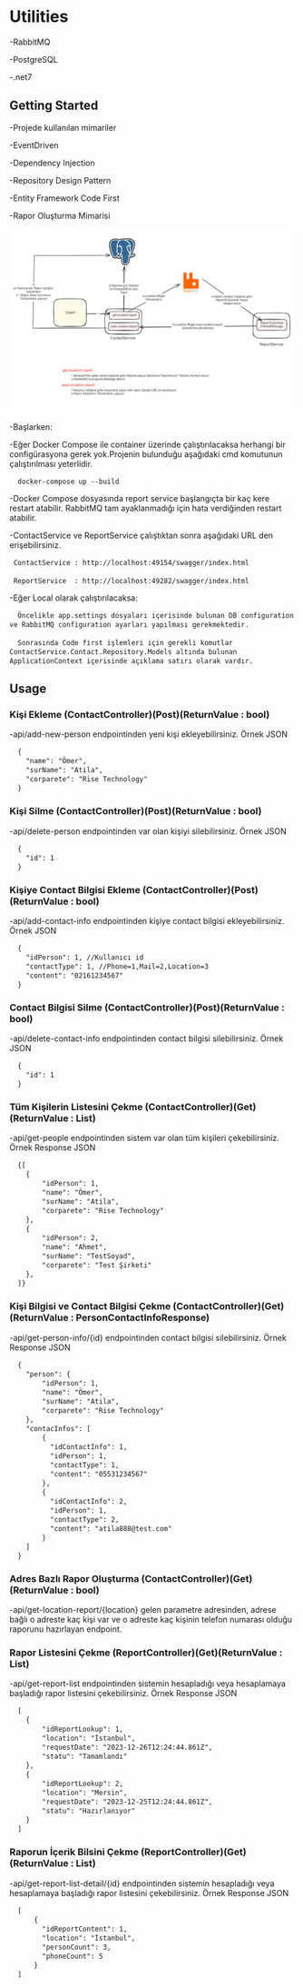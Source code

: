 # Utilities

-RabbitMQ

-PostgreSQL

-.net7

## Getting Started

-Projede kullanılan mimariler
  
  -EventDriven
  
  -Dependency Injection
  
  -Repository Design Pattern
  
  -Entity Framework Code First 
  
-Rapor Oluşturma Mimarisi

<p align="center">
  <img src="./report-arc.png" alt="Rapor Oluşturma Mimarisi" width="738">
</p>
  
-Başlarken:
  
  -Eğer Docker Compose ile container üzerinde çalıştırılacaksa herhangi bir configürasyona gerek yok.Projenin bulunduğu aşağıdaki cmd komutunun çalıştırılması yeterlidir.
	  
	  docker-compose up --build
  
  -Docker Compose dosyasında report service başlangıçta bir kaç kere restart atabilir. RabbitMQ tam ayaklanmadığı için hata verdiğinden restart atabilir.
  
  -ContactService ve ReportService çalıştıktan sonra aşağıdaki URL den erişebilirsiniz.
     
	 ContactService : http://localhost:49154/swagger/index.html
	 
	 ReportService  : http://localhost:49282/swagger/index.html
  
  -Eğer Local olarak çalıştırılacaksa:
  
	  Öncelikle app.settings dosyaları içerisinde bulunan DB configuration ve RabbitMQ configuration ayarları yapılması gerekmektedir.
	  
	  Sonrasında Code first işlemleri için gerekli komutlar ContactService.Contact.Repository.Models altında bulunan ApplicationContext içerisinde açıklama satırı olarak vardır.
	  
## Usage

### Kişi Ekleme (ContactController)(Post)(ReturnValue : bool)
  -api/add-new-person endpointinden yeni kişi ekleyebilirsiniz. Örnek JSON
  
	  {
	    "name": "Ömer",
	    "surName": "Atila",
	    "corparete": "Rise Technology" 
	  }
	  
### Kişi Silme (ContactController)(Post)(ReturnValue : bool)
  -api/delete-person endpointinden var olan kişiyi silebilirsiniz. Örnek JSON
  
	  {
	    "id": 1 
	  }
	  
### Kişiye Contact Bilgisi Ekleme (ContactController)(Post)(ReturnValue : bool)
  -api/add-contact-info endpointinden kişiye contact bilgisi ekleyebilirsiniz. Örnek JSON
  
	  {
	    "idPerson": 1, //Kullanıcı id
	    "contactType": 1, //Phone=1,Mail=2,Location=3
        "content": "02161234567"      
      }

### Contact Bilgisi Silme (ContactController)(Post)(ReturnValue : bool)
  -api/delete-contact-info endpointinden contact bilgisi silebilirsiniz. Örnek JSON
  
	  {
	    "id": 1 
	  }
	  
### Tüm Kişilerin Listesini Çekme (ContactController)(Get)(ReturnValue : List<Person>)
  -api/get-people endpointinden sistem var olan tüm kişileri çekebilirsiniz. Örnek Response JSON
  
	  {[
		{
			"idPerson": 1,
			"name": "Ömer",
			"surName": "Atila",
			"corparete": "Rise Technology"
		},
		{
			"idPerson": 2,
			"name": "Ahmet",
			"surName": "TestSoyad",
			"corparete": "Test Şirketi"
		},
	  ]}
	  
### Kişi Bilgisi ve Contact Bilgisi Çekme (ContactController)(Get)(ReturnValue : PersonContactInfoResponse)
  -api/get-person-info/{id} endpointinden contact bilgisi silebilirsiniz. Örnek Response JSON
  
	  {
	    "person": {
			"idPerson": 1,
			"name": "Ömer",
			"surName": "Atila",
			"corparete": "Rise Technology"
	    },
	    "contacInfos": [
			{
			  "idContactInfo": 1,
			  "idPerson": 1,
			  "contactType": 1,
			  "content": "05531234567"
			},
			{
			  "idContactInfo": 2,
			  "idPerson": 1,
			  "contactType": 2,
			  "content": "atila888@test.com"
			}
	    ]
	  }
	  
### Adres Bazlı Rapor Oluşturma (ContactController)(Get)(ReturnValue : bool)
  -api/get-location-report/{location} gelen parametre adresinden, adrese bağlı o adreste kaç kişi var ve o adreste kaç kişinin telefon numarası olduğu raporunu hazırlayan endpoint.
  
### Rapor Listesini Çekme (ReportController)(Get)(ReturnValue : List<ReportLookup>)
  -api/get-report-list endpointinden sistemin hesapladığı veya hesaplamaya başladığı rapor listesini çekebilirsiniz. Örnek Response JSON
  
	  [
		{
			"idReportLookup": 1,
			"location": "İstanbul",
			"requestDate": "2023-12-26T12:24:44.861Z",
			"statu": "Tamamlandı"
		},
		{
			"idReportLookup": 2,
			"location": "Mersin",
			"requestDate": "2023-12-25T12:24:44.861Z",
			"statu": "Hazırlanıyor"
		}
	  ]
	  
### Raporun İçerik Bilsini Çekme (ReportController)(Get)(ReturnValue : List<ReportContent>)
  -api/get-report-list-detail/{id} endpointinden sistemin hesapladığı veya hesaplamaya başladığı rapor listesini çekebilirsiniz. Örnek Response JSON
  
	  [
		  {
			"idReportContent": 1,
			"location": "İstanbul",
			"personCount": 3,
			"phoneCount": 5
		  }
	  ]